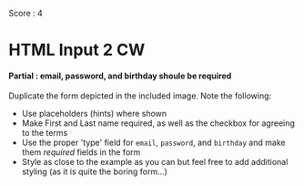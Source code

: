 Score : 4
# HTML Input 2 CW
#### Partial : email, password, and birthday shoule be required 
Duplicate the form depicted in the included image. Note the following:

* Use placeholders (hints) where shown
* Make First and Last name required, as well as the checkbox for agreeing to the terms
* Use the proper 'type' field for ```email```, ```password```, and ```birthday``` and make them *required* fields in the form
* Style as close to the example as you can but feel free to add additional styling (as it is quite the boring form...)
